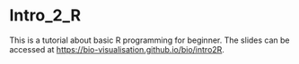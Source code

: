 # Intro_2_R
This is a tutorial about basic R programming for beginner. The slides can be accessed at https://bio-visualisation.github.io/bio/intro2R.
